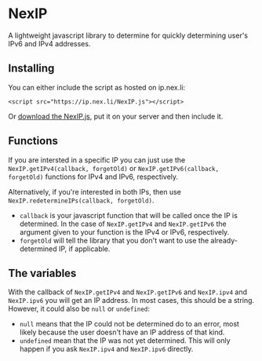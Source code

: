 # NexIP

A lightweight javascript library to determine for quickly determining user's IPv6 and IPv4 addresses.

## Installing

You can either include the script as hosted on ip.nex.li:

	<script src="https://ip.nex.li/NexIP.js"></script>

Or [download the NexIP.js](https://ip.nex.li/NexIP.js), put it on your server and then include it.

## Functions

If you are intersted in a specific IP you can just use the `NexIP.getIPv4(callback, forgetOld)` or `NexIP.getIPv6(callback, forgetOld)` functions for IPv4 and IPv6, respectively.

Alternatively, if you're interested in both IPs, then use `NexIP.redetermineIPs(callback, forgetOld)`.

- `callback` is your javascript function that will be called once the IP is determined. In the case of `NexIP.getIPv4` and `NexIP.getIPv6` the argument given to your function is the IPv4 or IPv6, respectively.
- `forgetOld` will tell the library that you don't want to use the already-determined IP, if applicable.

## The variables

With the callback of `NexIP.getIPv4` and `NexIP.getIPv6` and `NexIP.ipv4` and `NexIP.ipv6` you will get an IP address. In most cases, this should be a string. However, it could also be `null` or `undefined`:

- `null` means that the IP could not be determined do to an error, most likely because the user doesn't have an IP address of that kind.
- `undefined` mean that the IP was not yet determined. This will only happen if you ask `NexIP.ipv4` and `NexIP.ipv6` directly.
